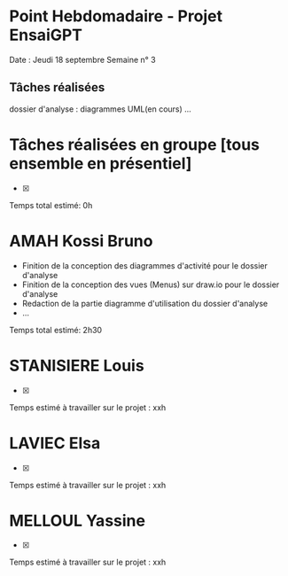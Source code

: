 # Point Hebdomadaire - Projet EnsaiGPT

Date : Jeudi 18 septembre 
Semaine n° 3

## Tâches réalisées
dossier d'analyse : diagrammes UML(en cours)
...
# Tâches réalisées en groupe [tous ensemble en présentiel]
- [x]

Temps total estimé: 0h

# AMAH Kossi Bruno
- Finition de la conception des diagrammes d'activité pour le dossier d'analyse
- Finition de la conception des vues (Menus) sur draw.io pour le dossier d'analyse
- Redaction de la partie diagramme d'utilisation du dossier d'analyse
- ...

Temps total estimé: 2h30

# STANISIERE Louis
  - [x]

Temps estimé à travailler sur le projet : xxh 

# LAVIEC Elsa
  - [x]

Temps estimé à travailler sur le projet : xxh 

# MELLOUL Yassine
  - [x]

  Temps estimé à travailler sur le projet : xxh 

